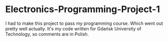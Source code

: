 # Electronics-Programming-Project-1
I had to make this project to pass my programming course.
Which went out pretty well actually.
It's my code written for Gdańsk University of Technology, so comments are in Polish.
